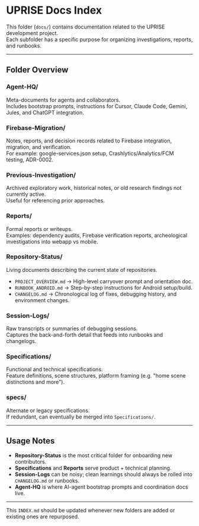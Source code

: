 # UPRISE Docs Index

This folder (`docs/`) contains documentation related to the UPRISE development project.  
Each subfolder has a specific purpose for organizing investigations, reports, and runbooks.

---

## Folder Overview

### Agent-HQ/
Meta-documents for agents and collaborators.  
Includes bootstrap prompts, instructions for Cursor, Claude Code, Gemini, Jules, and ChatGPT integration.

### Firebase-Migration/
Notes, reports, and decision records related to Firebase integration, migration, and verification.  
For example: google-services.json setup, Crashlytics/Analytics/FCM testing, ADR-0002.

### Previous-Investigation/
Archived exploratory work, historical notes, or old research findings not currently active.  
Useful for referencing prior approaches.

### Reports/
Formal reports or writeups.  
Examples: dependency audits, Firebase verification reports, archeological investigations into webapp vs mobile.

### Repository-Status/
Living documents describing the current state of repositories.  
- `PROJECT_OVERVIEW.md` → High-level carryover prompt and orientation doc.  
- `RUNBOOK_ANDROID.md` → Step-by-step instructions for Android setup/build.  
- `CHANGELOG.md` → Chronological log of fixes, debugging history, and environment changes.

### Session-Logs/
Raw transcripts or summaries of debugging sessions.  
Captures the back-and-forth detail that feeds into runbooks and changelogs.

### Specifications/
Functional and technical specifications.  
Feature definitions, scene structures, platform framing (e.g. "home scene distinctions and more").

### specs/
Alternate or legacy specifications.  
If redundant, can eventually be merged into `Specifications/`.

---

## Usage Notes
- **Repository-Status** is the most critical folder for onboarding new contributors.  
- **Specifications** and **Reports** serve product + technical planning.  
- **Session-Logs** can be noisy; clean learnings should always be rolled into `CHANGELOG.md` or runbooks.  
- **Agent-HQ** is where AI-agent bootstrap prompts and coordination docs live.

---

This `INDEX.md` should be updated whenever new folders are added or existing ones are repurposed.
